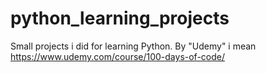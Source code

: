 # python_learning_projects
Small projects i did for learning Python.
By "Udemy" i mean https://www.udemy.com/course/100-days-of-code/
